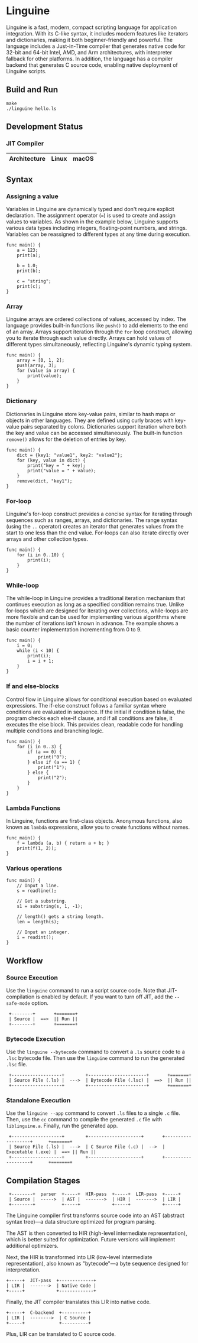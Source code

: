 Linguine
========

Linguine is a fast, modern, compact scripting language for application
integration. With its C-like syntax, it includes modern features like
iterators and dictionaries, making it both beginner-friendly and
powerful. The language includes a Just-in-Time compiler that generates
native code for 32-bit and 64-bit Intel, AMD, and Arm architectures,
with interpreter fallback for other platforms. In addition, the
language has a compiler backend that generates C source code, enabling
native deployment of Linguine scripts.

## Build and Run

```
make
./linguine hello.ls
```

## Development Status

### JIT Compiler

|Architecture |Linux |macOS  |
|-------------|------|-------|

## Syntax

### Assigning a value

Variables in Linguine are dynamically typed and don't require explicit
declaration. The assignment operator (`=`) is used to create and
assign values to variables. As shown in the example below, Linguine
supports various data types including integers, floating-point
numbers, and strings. Variables can be reassigned to different types
at any time during execution.

```
func main() {
    a = 123;
    print(a);

    b = 1.0;
    print(b);

    c = "string";
    print(c);
}
```

### Array

Linguine arrays are ordered collections of values, accessed by
index. The language provides built-in functions like `push()` to add
elements to the end of an array. Arrays support iteration through the
`for` loop construct, allowing you to iterate through each value
directly. Arrays can hold values of different types simultaneously,
reflecting Linguine's dynamic typing system.

```
func main() {
    array = [0, 1, 2];
    push(array, 3);
    for (value in array) {
        print(value);
    }
}
```

### Dictionary

Dictionaries in Linguine store key-value pairs, similar to hash maps
or objects in other languages. They are defined using curly braces
with key-value pairs separated by colons. Dictionaries support
iteration where both the key and value can be accessed
simultaneously. The built-in function `remove()` allows for the
deletion of entries by key.

```
func main() {
    dict = {key1: "value1", key2: "value2"};
    for (key, value in dict) {
        print("key = " + key);
        print("value = " + value);
    }
    remove(dict, "key1");
}
```

### For-loop

Linguine's for-loop construct provides a concise syntax for iterating
through sequences such as ranges, arrays, and dictionaries. The range
syntax (using the `..` operator) creates an iterator that generates
values from the start to one less than the end value. For-loops can
also iterate directly over arrays and other collection types.

```
func main() {
    for (i in 0..10) {
        print(i);
    }
}
```

### While-loop

The while-loop in Linguine provides a traditional iteration mechanism
that continues execution as long as a specified condition remains
true. Unlike for-loops which are designed for iterating over
collections, while-loops are more flexible and can be used for
implementing various algorithms where the number of iterations isn't
known in advance. The example shows a basic counter implementation
incrementing from 0 to 9.

```
func main() {
    i = 0;
    while (i < 10) {
        print(i);
        i = i + 1;
    }
}
```

### If and else-blocks

Control flow in Linguine allows for conditional execution based on
evaluated expressions. The if-else construct follows a familiar syntax
where conditions are evaluated in sequence. If the initial if
condition is false, the program checks each else-if clause, and if all
conditions are false, it executes the else block. This provides clean,
readable code for handling multiple conditions and branching logic.

```
func main() {
    for (i in 0..3) {
        if (a == 0) {
            print("0");
        } else if (a == 1) {
            print("1");
        } else {
            print("2");
        }
    }
}
```

### Lambda Functions

In Linguine, functions are first-class objects. Anonymous functions,
also known as `lambda` expressions, allow you to create functions
without names.

```
func main() {
    f = lambda (a, b) { return a + b; }
    print(f(1, 2));
}
```

### Various operations

```
func main() {
    // Input a line.
    s = readline();

    // Get a substring.
    s1 = substring(s, 1, -1);

    // length() gets a string length.
    len = length(s);    

    // Input an integer.
    i = readint();
}
```

## Workflow

### Source Execution

Use the `linguine` command to run a script source code.
Note that JIT-compilation is enabled by default.
If you want to turn off JIT, add the `--safe-mode` option.

```
 +--------+       +=======+
 | Source |  ==>  || Run ||
 +--------+       +=======+
```

### Bytecode Execution

Use the `linguine --bytecode` command to convert a `.ls` source code to a `.lsc` bytecode file.
Then use the `linguine` command to run the generated `.lsc` file.

```
 +-------------------+        +----------------------+       +=======+
 | Source File (.ls) |  --->  | Bytecode File (.lsc) |  ==>  || Run ||
 +-------------------+        +----------------------+       +=======+
```

### Standalone Execution

Use the `linguine --app` command to convert `.ls` files to a single `.c` file.
Then, use the `cc` command to compile the generated `.c` file with `liblinguine.a`.
Finally, run the generated app.

```
 +-------------------+        +--------------------+       +-------------------+      +=======+
 | Source File (.ls) |  --->  | C Source File (.c) |  -->  | Executable (.exe) |  ==> || Run ||
 +-------------------+        +--------------------+       +-------------------+      +=======+
```

## Compilation Stages

```
 +--------+  parser  +-----+  HIR-pass  +-----+  LIR-pass  +-----+
 | Source |  ----->  | AST |  ------->  | HIR |  ------->  | LIR |
 +--------+          +-----+            +-----+            +-----+
```

The Linguine compiler first transforms source code into an AST
(abstract syntax tree)—a data structure optimized for program
parsing.

The AST is then converted to HIR (high-level intermediate
representation), which is better suited for optimization. Future
versions will implement additional optimizers.

Next, the HIR is transformed into LIR (low-level intermediate
representation), also known as "bytecode"—a byte sequence designed
for interpretation.

```
+-----+  JIT-pass  +-------------+
| LIR |  ------->  | Native Code |
+-----+            +-------------+
```

Finally, the JIT compiler translates this LIR into native code.

```
+-----+  C-backend  +----------+
| LIR |  -------->  | C Source |
+-----+             +----------+
```

Plus, LIR can be translated to C source code.
